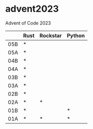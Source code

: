 # advent2023

Advent of Code 2023

|     | Rust | Rockstar | Python |
| --- | ---- | -------- | -------|
| 05B |  \*  |          |        |  
| 05A |  \*  |          |        |
| 04B |  \*  |          |        |
| 04A |  \*  |          |        |
| 03B |  \*  |          |        |
| 03A |  \*  |          |        |
| 02B |  \*  |          |        |
| 02A |  \*  | \*       |        |
| 01B |  \*  |          | \*     |
| 01A |  \*  | \*       | \*     |